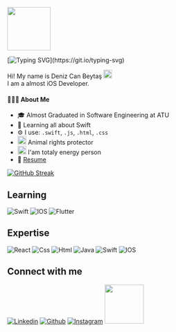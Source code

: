 <img src="https://media.giphy.com/media/3o7TKMt1VVNkHV2PaE/giphy.gif" width="100px">

[![Typing SVG](https://readme-typing-svg.herokuapp.com?lines=Hi+There!;My+name+is+Deniz+Can+Beytas.;Nice+to+meet+you.)](https://git.io/typing-svg)

Hi! My name is Deniz Can Beytaş <img src="https://media.giphy.com/media/hvRJCLFzcasrR4ia7z/giphy.gif" width="20px"><br/>
I am a almost iOS Developer.

 <h4>👨🏻‍💻 About Me</h4> 
 
 - 🎓 Almost Graduated in Software Engineering at ATU
 - 🌱 Learning all about Swift
 - ⚙️ I use: `.swift`, `.js`, `.html`, `.css`
 - <img src="https://media.giphy.com/media/1d7F9xyq6j7C1ojbC5/giphy.gif" width="20px"> Animal rights protector 
 - <img src="https://media.giphy.com/media/kjTOKe6huS1yM/giphy.gif" width="20px"> I'am totaly energy person
 - 📝 [Resume](https://drive.google.com/file/d/1yCo6fPCeOuZfueJ31YlAV-7IMy4Y81pL/view?usp=sharing)
 


[![GitHub Streak](http://github-readme-streak-stats.herokuapp.com?user=denizcanbeytas&theme=radical&date_format=M%20j%5B%2C%20Y%5D)](https://git.io/streak-stats)

## Learning
![Swift](https://img.shields.io/badge/Swift-FA7343?style=for-the-badge&logo=swift&logoColor=white)
![IOS](https://img.shields.io/badge/iOS-000000?style=for-the-badge&logo=ios&logoColor=white)
![Flutter](https://img.shields.io/badge/Flutter-02569B?style=for-the-badge&logo=flutter&logoColor=white)

## Expertise
![React](https://img.shields.io/badge/React-0077B5?style=for-the-badge&logo=react&logoColor=white)
![Css](https://img.shields.io/badge/Css-E4405F?style=for-the-badge&logo=css&logoColor=white)
![Html](https://img.shields.io/badge/Html-9146FF?style=for-the-badge&logo=html&logoColor=white)
![Java](https://img.shields.io/badge/Java-ED8B00?style=for-the-badge&logo=java&logoColor=white)
![Swift](https://img.shields.io/badge/Swift-FA7343?style=for-the-badge&logo=swift&logoColor=white)
![IOS](https://img.shields.io/badge/iOS-000000?style=for-the-badge&logo=ios&logoColor=white)


## Connect with me
[![Linkedin](https://img.shields.io/badge/LinkedIn-0077B5?style=for-the-badge&logo=linkedin&logoColor=white)](https://www.linkedin.com/in/deniz-can-beytaş-082560194/)
[![Github](https://img.shields.io/badge/GitHub-100000?style=for-the-badge&logo=github&logoColor=white)](https://github.com/denizcanbeytas)
[![Instagram](https://img.shields.io/badge/Instagram-E4405F?style=for-the-badge&logo=instagram&logoColor=white)](https://www.instagram.com/beytasdenizcan/)
<a href="mailto:beytasdenizcan@gmail.com" target="_blank" rel="noopener noreferrer"><img src="https://img.shields.io/badge/Gmail-12100E?style=for-the-badge&logo=medium&logoColor=white"  width="90" /></a>

